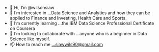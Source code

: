 - 👋 Hi, I’m @wilsonsiaw
- 👀 I’m interested in ...Data Science and Analytics and how they can be applied to Finance and Investing, Health Care and Sports.
- 🌱 I’m currently learning ...the IBM Data Science Professional Certificate on Coursera
- 💞️ I’m looking to collaborate with ...anyone who is a beginner in Data Science like myself.
- 📫 How to reach me ...siawwils90@gmail.com

<!---
wilsonsiaw/wilsonsiaw is a ✨ special ✨ repository because its `README.md` (this file) appears on your GitHub profile.
You can click the Preview link to take a look at your changes.
--->

